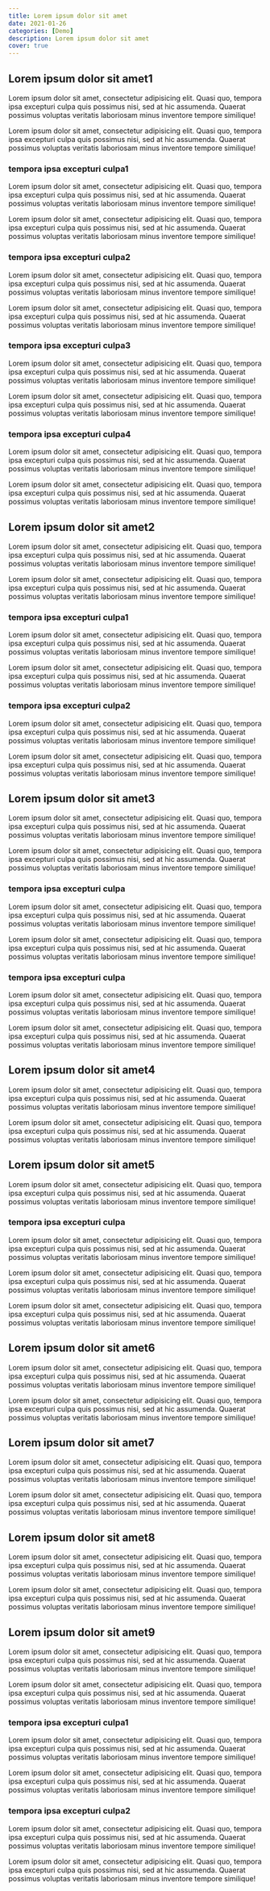 ```yaml
---
title: Lorem ipsum dolor sit amet
date: 2021-01-26
categories: [Demo]
description: Lorem ipsum dolor sit amet
cover: true
---
```


## Lorem ipsum dolor sit amet1

Lorem ipsum dolor sit amet, consectetur adipisicing elit. Quasi quo, tempora ipsa excepturi culpa quis possimus nisi, sed at hic assumenda. Quaerat possimus voluptas veritatis laboriosam minus inventore tempore similique!


Lorem ipsum dolor sit amet, consectetur adipisicing elit. Quasi quo, tempora ipsa excepturi culpa quis possimus nisi, sed at hic assumenda. Quaerat possimus voluptas veritatis laboriosam minus inventore tempore similique!

<!-- more -->

### tempora ipsa excepturi culpa1

Lorem ipsum dolor sit amet, consectetur adipisicing elit. Quasi quo, tempora ipsa excepturi culpa quis possimus nisi, sed at hic assumenda. Quaerat possimus voluptas veritatis laboriosam minus inventore tempore similique!


Lorem ipsum dolor sit amet, consectetur adipisicing elit. Quasi quo, tempora ipsa excepturi culpa quis possimus nisi, sed at hic assumenda. Quaerat possimus voluptas veritatis laboriosam minus inventore tempore similique!

### tempora ipsa excepturi culpa2

Lorem ipsum dolor sit amet, consectetur adipisicing elit. Quasi quo, tempora ipsa excepturi culpa quis possimus nisi, sed at hic assumenda. Quaerat possimus voluptas veritatis laboriosam minus inventore tempore similique!


Lorem ipsum dolor sit amet, consectetur adipisicing elit. Quasi quo, tempora ipsa excepturi culpa quis possimus nisi, sed at hic assumenda. Quaerat possimus voluptas veritatis laboriosam minus inventore tempore similique!
### tempora ipsa excepturi culpa3

Lorem ipsum dolor sit amet, consectetur adipisicing elit. Quasi quo, tempora ipsa excepturi culpa quis possimus nisi, sed at hic assumenda. Quaerat possimus voluptas veritatis laboriosam minus inventore tempore similique!


Lorem ipsum dolor sit amet, consectetur adipisicing elit. Quasi quo, tempora ipsa excepturi culpa quis possimus nisi, sed at hic assumenda. Quaerat possimus voluptas veritatis laboriosam minus inventore tempore similique!
### tempora ipsa excepturi culpa4

Lorem ipsum dolor sit amet, consectetur adipisicing elit. Quasi quo, tempora ipsa excepturi culpa quis possimus nisi, sed at hic assumenda. Quaerat possimus voluptas veritatis laboriosam minus inventore tempore similique!


Lorem ipsum dolor sit amet, consectetur adipisicing elit. Quasi quo, tempora ipsa excepturi culpa quis possimus nisi, sed at hic assumenda. Quaerat possimus voluptas veritatis laboriosam minus inventore tempore similique!


## Lorem ipsum dolor sit amet2

Lorem ipsum dolor sit amet, consectetur adipisicing elit. Quasi quo, tempora ipsa excepturi culpa quis possimus nisi, sed at hic assumenda. Quaerat possimus voluptas veritatis laboriosam minus inventore tempore similique!


Lorem ipsum dolor sit amet, consectetur adipisicing elit. Quasi quo, tempora ipsa excepturi culpa quis possimus nisi, sed at hic assumenda. Quaerat possimus voluptas veritatis laboriosam minus inventore tempore similique!

### tempora ipsa excepturi culpa1

Lorem ipsum dolor sit amet, consectetur adipisicing elit. Quasi quo, tempora ipsa excepturi culpa quis possimus nisi, sed at hic assumenda. Quaerat possimus voluptas veritatis laboriosam minus inventore tempore similique!


Lorem ipsum dolor sit amet, consectetur adipisicing elit. Quasi quo, tempora ipsa excepturi culpa quis possimus nisi, sed at hic assumenda. Quaerat possimus voluptas veritatis laboriosam minus inventore tempore similique!

### tempora ipsa excepturi culpa2

Lorem ipsum dolor sit amet, consectetur adipisicing elit. Quasi quo, tempora ipsa excepturi culpa quis possimus nisi, sed at hic assumenda. Quaerat possimus voluptas veritatis laboriosam minus inventore tempore similique!


Lorem ipsum dolor sit amet, consectetur adipisicing elit. Quasi quo, tempora ipsa excepturi culpa quis possimus nisi, sed at hic assumenda. Quaerat possimus voluptas veritatis laboriosam minus inventore tempore similique!

## Lorem ipsum dolor sit amet3

Lorem ipsum dolor sit amet, consectetur adipisicing elit. Quasi quo, tempora ipsa excepturi culpa quis possimus nisi, sed at hic assumenda. Quaerat possimus voluptas veritatis laboriosam minus inventore tempore similique!


Lorem ipsum dolor sit amet, consectetur adipisicing elit. Quasi quo, tempora ipsa excepturi culpa quis possimus nisi, sed at hic assumenda. Quaerat possimus voluptas veritatis laboriosam minus inventore tempore similique!

### tempora ipsa excepturi culpa

Lorem ipsum dolor sit amet, consectetur adipisicing elit. Quasi quo, tempora ipsa excepturi culpa quis possimus nisi, sed at hic assumenda. Quaerat possimus voluptas veritatis laboriosam minus inventore tempore similique!


Lorem ipsum dolor sit amet, consectetur adipisicing elit. Quasi quo, tempora ipsa excepturi culpa quis possimus nisi, sed at hic assumenda. Quaerat possimus voluptas veritatis laboriosam minus inventore tempore similique!


### tempora ipsa excepturi culpa

Lorem ipsum dolor sit amet, consectetur adipisicing elit. Quasi quo, tempora ipsa excepturi culpa quis possimus nisi, sed at hic assumenda. Quaerat possimus voluptas veritatis laboriosam minus inventore tempore similique!


Lorem ipsum dolor sit amet, consectetur adipisicing elit. Quasi quo, tempora ipsa excepturi culpa quis possimus nisi, sed at hic assumenda. Quaerat possimus voluptas veritatis laboriosam minus inventore tempore similique!



## Lorem ipsum dolor sit amet4

Lorem ipsum dolor sit amet, consectetur adipisicing elit. Quasi quo, tempora ipsa excepturi culpa quis possimus nisi, sed at hic assumenda. Quaerat possimus voluptas veritatis laboriosam minus inventore tempore similique!


Lorem ipsum dolor sit amet, consectetur adipisicing elit. Quasi quo, tempora ipsa excepturi culpa quis possimus nisi, sed at hic assumenda. Quaerat possimus voluptas veritatis laboriosam minus inventore tempore similique!

## Lorem ipsum dolor sit amet5

Lorem ipsum dolor sit amet, consectetur adipisicing elit. Quasi quo, tempora ipsa excepturi culpa quis possimus nisi, sed at hic assumenda. Quaerat possimus voluptas veritatis laboriosam minus inventore tempore similique!


### tempora ipsa excepturi culpa

Lorem ipsum dolor sit amet, consectetur adipisicing elit. Quasi quo, tempora ipsa excepturi culpa quis possimus nisi, sed at hic assumenda. Quaerat possimus voluptas veritatis laboriosam minus inventore tempore similique!


Lorem ipsum dolor sit amet, consectetur adipisicing elit. Quasi quo, tempora ipsa excepturi culpa quis possimus nisi, sed at hic assumenda. Quaerat possimus voluptas veritatis laboriosam minus inventore tempore similique!


Lorem ipsum dolor sit amet, consectetur adipisicing elit. Quasi quo, tempora ipsa excepturi culpa quis possimus nisi, sed at hic assumenda. Quaerat possimus voluptas veritatis laboriosam minus inventore tempore similique!

## Lorem ipsum dolor sit amet6

Lorem ipsum dolor sit amet, consectetur adipisicing elit. Quasi quo, tempora ipsa excepturi culpa quis possimus nisi, sed at hic assumenda. Quaerat possimus voluptas veritatis laboriosam minus inventore tempore similique!


Lorem ipsum dolor sit amet, consectetur adipisicing elit. Quasi quo, tempora ipsa excepturi culpa quis possimus nisi, sed at hic assumenda. Quaerat possimus voluptas veritatis laboriosam minus inventore tempore similique!

## Lorem ipsum dolor sit amet7

Lorem ipsum dolor sit amet, consectetur adipisicing elit. Quasi quo, tempora ipsa excepturi culpa quis possimus nisi, sed at hic assumenda. Quaerat possimus voluptas veritatis laboriosam minus inventore tempore similique!


Lorem ipsum dolor sit amet, consectetur adipisicing elit. Quasi quo, tempora ipsa excepturi culpa quis possimus nisi, sed at hic assumenda. Quaerat possimus voluptas veritatis laboriosam minus inventore tempore similique!

## Lorem ipsum dolor sit amet8

Lorem ipsum dolor sit amet, consectetur adipisicing elit. Quasi quo, tempora ipsa excepturi culpa quis possimus nisi, sed at hic assumenda. Quaerat possimus voluptas veritatis laboriosam minus inventore tempore similique!


Lorem ipsum dolor sit amet, consectetur adipisicing elit. Quasi quo, tempora ipsa excepturi culpa quis possimus nisi, sed at hic assumenda. Quaerat possimus voluptas veritatis laboriosam minus inventore tempore similique!

## Lorem ipsum dolor sit amet9

Lorem ipsum dolor sit amet, consectetur adipisicing elit. Quasi quo, tempora ipsa excepturi culpa quis possimus nisi, sed at hic assumenda. Quaerat possimus voluptas veritatis laboriosam minus inventore tempore similique!


Lorem ipsum dolor sit amet, consectetur adipisicing elit. Quasi quo, tempora ipsa excepturi culpa quis possimus nisi, sed at hic assumenda. Quaerat possimus voluptas veritatis laboriosam minus inventore tempore similique!


### tempora ipsa excepturi culpa1

Lorem ipsum dolor sit amet, consectetur adipisicing elit. Quasi quo, tempora ipsa excepturi culpa quis possimus nisi, sed at hic assumenda. Quaerat possimus voluptas veritatis laboriosam minus inventore tempore similique!


Lorem ipsum dolor sit amet, consectetur adipisicing elit. Quasi quo, tempora ipsa excepturi culpa quis possimus nisi, sed at hic assumenda. Quaerat possimus voluptas veritatis laboriosam minus inventore tempore similique!


### tempora ipsa excepturi culpa2

Lorem ipsum dolor sit amet, consectetur adipisicing elit. Quasi quo, tempora ipsa excepturi culpa quis possimus nisi, sed at hic assumenda. Quaerat possimus voluptas veritatis laboriosam minus inventore tempore similique!


Lorem ipsum dolor sit amet, consectetur adipisicing elit. Quasi quo, tempora ipsa excepturi culpa quis possimus nisi, sed at hic assumenda. Quaerat possimus voluptas veritatis laboriosam minus inventore tempore similique!

